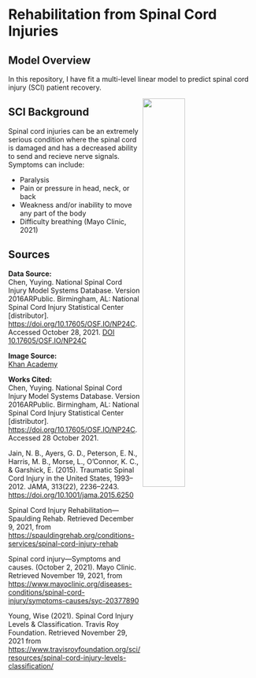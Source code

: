 # Rehabilitation from Spinal Cord Injuries
## Model Overview
In this repository, I have fit a multi-level linear model to predict spinal cord injury (SCI) patient recovery.
<figure>
  <img align = "right"
       src="https://cdn.kastatic.org/ka-perseus-images/f7fa1bdddc896c2c635a1929c6578b745a6030c2.png"   
            width=45% height=45%> 
</figure>


## SCI Background
Spinal cord injuries can be an extremely serious condition where the spinal cord is damaged and has a decreased ability to send and recieve nerve signals. Symptoms can include: 

- Paralysis
- Pain or pressure in head, neck, or back 
- Weakness and/or inability to move any part of the body 
- Difficulty breathing (Mayo Clinic, 2021)  


## Sources
**Data Source:**    
Chen, Yuying. National Spinal Cord Injury Model Systems Database. Version 2016ARPublic. Birmingham, AL: National Spinal Cord Injury Statistical Center [distributor]. https://doi.org/10.17605/OSF.IO/NP24C. Accessed October 28, 2021. [DOI 10.17605/OSF.IO/NP24C](URL 'https://www.nscisc.uab.edu/Research/NSCISC_DatabasePublicUse')  

**Image Source:**  
[Khan Academy](URL 'https://www.khanacademy.org/science/biology/human-biology/neuron-nervous-system/a/overview-of-neuron-structure-and-function')

**Works Cited:**     
Chen, Yuying. National Spinal Cord Injury Model Systems Database. Version 2016ARPublic. Birmingham, AL: National Spinal Cord Injury Statistical Center [distributor]. https://doi.org/10.17605/OSF.IO/NP24C. Accessed 28 October 2021.

Jain, N. B., Ayers, G. D., Peterson, E. N., Harris, M. B., Morse, L., O’Connor, K. C., & Garshick, E. (2015). Traumatic Spinal Cord Injury in the United States, 1993–2012. JAMA, 313(22), 2236–2243. https://doi.org/10.1001/jama.2015.6250

Spinal Cord Injury Rehabilitation—Spaulding Rehab. Retrieved December 9, 2021, from https://spauldingrehab.org/conditions-services/spinal-cord-injury-rehab

Spinal cord injury—Symptoms and causes. (October 2, 2021). Mayo Clinic. Retrieved November 19, 2021, from https://www.mayoclinic.org/diseases-conditions/spinal-cord-injury/symptoms-causes/syc-20377890

Young, Wise (2021). Spinal Cord Injury Levels & Classification. Travis Roy Foundation. Retrieved November 29, 2021 from https://www.travisroyfoundation.org/sci/resources/spinal-cord-injury-levels-classification/


